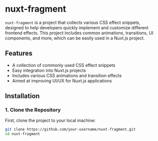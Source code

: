 # nuxt-fragment

`nuxt-fragment` is a project that collects various CSS effect snippets, designed to help developers quickly implement and customize different frontend effects. This project includes common animations, transitions, UI components, and more, which can be easily used in a Nuxt.js project.

## Features

- A collection of commonly used CSS effect snippets
- Easy integration into Nuxt.js projects
- Includes various CSS animations and transition effects
- Aimed at improving UI/UX for Nuxt.js applications

## Installation

### 1. Clone the Repository

First, clone the project to your local machine:

```bash
git clone https://github.com/your-username/nuxt-fragment.git
cd nuxt-fragment
